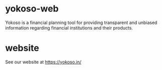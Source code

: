 # yokoso-web

Yokoso is a financial planning tool for providing transparent and unbiased information regarding financial institutions and their products.

# website
See our website at https://yokoso.in/
